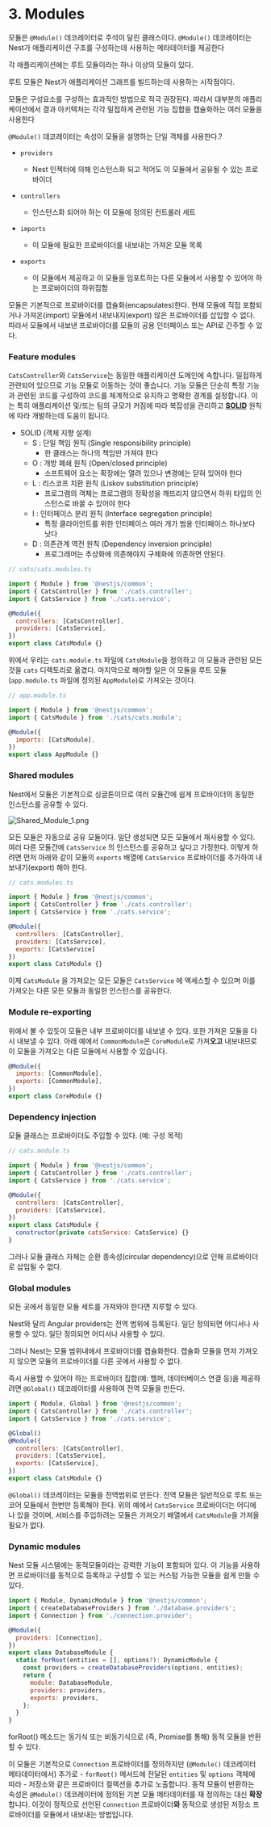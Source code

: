 # 3. Modules



모듈은 `@Module()` 데코레이터로 주석이 달린 클래스이다. `@Module()` 데코레이터는 Nest가 애플리케이션 구조를 구성하는데 사용하는 메타데이터를 제공한다

각 애플리케이션에는 루트 모듈이라는 하나 이상의 모듈이 있다.

루트 모듈은 Nest가 애플리케이션 그래프를 빌드하는데 사용하는 시작점이다.

모듈은 구성요소를 구성하는 효과적인 방법으로 적극 권장된다. 따라서 대부분의 애플리케이션에서 결과 아키텍처는 각각 밀접하게 관련된 기능 집합을 캡슐화하는 여러 모듈을 사용한다

`@Module()` 데코레이터는 속성이 모듈을 설명하는 단일 객체를 사용한다.?

- ```
  providers
  ```

  - Nest 인젝터에 의해 인스턴스화 되고 적어도 이 모듈에서 공유될 수 있는 프로바이더

- ```
  controllers
  ```

  - 인스턴스화 되어야 하는 이 모듈에 정의된 컨트롤러 세트

- ```
  imports
  ```

  - 이 모듈에 필요한 프로바이더를 내보내는 가져온 모듈 목록

- ```
  exports
  ```

  - 이 모듈에서 제공하고 이 모듈을 임포트하는 다른 모듈에서 사용할 수 있어야 하는 프로바이더의 하위집합

모듈은 기본적으로 프로바이더를 캡슐화(encapsulates)한다. 현재 모듈에 직접 포함되거나 가져온(import) 모듈에서 내보내지(export) 않은 프로바이더를 삽입할 수 없다. 따라서 모듈에서 내보낸 프로바이더를 모듈의 공용 인터페이스 또는 API로 간주할 수 있다.

### Feature modules

`CatsController`와 `CatsService`는 동일한 애플리케이션 도메인에 속합니다. 밀접하게 관련되어 있으므로 기능 모듈로 이동하는 것이 좋습니다. 기능 모듈은 단순히 특정 기능과 관련된 코드를 구성하여 코드를 체계적으로 유지하고 명확한 경계를 설정합니다. 이는 특히 애플리케이션 및/또는 팀의 규모가 커짐에 따라 복잡성을 관리하고 **[SOLID](https://en.wikipedia.org/wiki/SOLID)** 원칙에 따라 개발하는데 도움이 됩니다.

- SOLID (객체 지향 설계)
  - S : 단일 책임 원칙 (Single responsibility principle)
    - 한 클래스는 하나의 책임만 가져야 한다
  - O : 개방 폐쇄 원칙 (Open/closed principle)
    - 소프트웨어 요소는 확장에는 열려 있으나 변경에는 닫혀 있어야 한다
  - L : 리스코프 치환 원칙 (Liskov substitution principle)
    - 프로그램의 객체는 프로그램의 정확성을 깨뜨리지 않으면서 하위 타입의 인스턴스로 바꿀 수 있어야 한다
  - I : 인터페이스 분리 원칙 (Interface segregation principle)
    - 특정 클라이언트를 위한 인터페이스 여러 개가 범용 인터페이스 하나보다 낫다
  - D : 의존관계 역전 원칙 (Dependency inversion principle)
    - 프로그래머는 추상화에 의존해야지 구체화에 의존하면 안된다.

```jsx
// cats/cats.modules.ts

import { Module } from '@nestjs/common';
import { CatsController } from './cats.controller';
import { CatsService } from './cats.service';

@Module({
  controllers: [CatsController],
  providers: [CatsService],
})
export class CatsModule {}
```

위에서 우리는 `cats.module.ts` 파일에 `CatsModule`을 정의하고 이 모듈과 관련된 모든 것을 `cats` 디렉토리로 옮겼다. 마지막으로 해야할 일은 이 모듈을 루트 모듈(`app.module.ts` 파일에 정의된 `AppModule`)로 가져오는 것이다.

```jsx
// app.module.ts

import { Module } from '@nestjs/common';
import { CatsModule } from './cats/cats.module';

@Module({
  imports: [CatsModule],
})
export class AppModule {}
```

### Shared modules

Nest에서 모듈은 기본적으로 싱글톤이므로 여러 모듈간에 쉽게 프로바이더의 동일한 인스턴스를 공유할 수 있다.

![Shared_Module_1.png](https://s3-us-west-2.amazonaws.com/secure.notion-static.com/b86b79a5-ef3c-4d65-ae10-e8cc0a319303/Shared_Module_1.png)

모든 모듈은 자동으로 공유 모듈이다. 일단 생성되면 모든 모듈에서 재사용할 수 있다. 여러 다른 모듈간에 `CatsService` 의 인스턴스를 공유하고 싶다고 가정한다. 이렇게 하려면 먼저 아래와 같이 모듈의 `exports` 배열에 `CatsService` 프로바이더를 추가하여 내보내기(export) 해야 한다.

```jsx
// cats.modules.ts

import { Module } from '@nestjs/common';
import { CatsController } from './cats.controller';
import { CatsService } from './cats.service';

@Module({
  controllers: [CatsController],
  providers: [CatsService],
  exports: [CatsService]
})
export class CatsModule {}
```

이제 `CatsModule` 을 가져오는 모든 모듈은 `CatsService` 에 액세스할 수 있으며 이를 가져오는 다른 모든 모듈과 동일한 인스턴스를 공유한다.

### Module re-exporting

위에서 볼 수 있듯이 모듈은 내부 프로바이더를 내보낼 수 있다. 또한 가져온 모듈을 다시 내보낼 수 있다. 아래 예에서 `CommonModule`은 `CoreModule`로 가져**오고** 내보내므로 이 모듈을 가져오는 다른 모듈에서 사용할 수 있습니다.

```jsx
@Module({
  imports: [CommonModule],
  exports: [CommonModule],
})
export class CoreModule {}
```

### Dependency injection

모듈 클래스는 프로바이더도 주입할 수 있다. (예: 구성 목적)

```jsx
// cats.module.ts

import { Module } from '@nestjs/common';
import { CatsController } from './cats.controller';
import { CatsService } from './cats.service';

@Module({
  controllers: [CatsController],
  providers: [CatsService],
})
export class CatsModule {
  constructor(private catsService: CatsService) {}
}
```

그러나 모듈 클래스 자체는 순환 종속성(circular dependency)으로 인해 프로바이더로 삽입될 수 없다.

### Global modules

모든 곳에서 동일한 모듈 세트를 가져와야 한다면 지루할 수 있다.

Nest와 달리 Angular providers는 전역 범위에 등록된다. 일단 정의되면 어디서나 사용할 수 있다. 일단 정의되면 어디서나 사용할 수 있다.

그러나 Nest는 모듈 범위내에서 프로바이더를 캡슐화한다. 캡슐화 모듈을 먼저 가져오지 않으면 모듈의 프로바이더를 다른 곳에서 사용할 수 없다.

즉시 사용할 수 있어야 하는 프로바이더 집합(예: 헬퍼, 데이터베이스 연결 등)을 제공하려면 `@Global()` 데코레이터를 사용하여 전역 모듈을 만든다.

```jsx
import { Module, Global } from '@nestjs/common';
import { CatsController } from './cats.controller';
import { CatsService } from './cats.service';

@Global()
@Module({
  controllers: [CatsController],
  providers: [CatsService],
  exports: [CatsService],
})
export class CatsModule {}
```

`@Global()` 데코레이터는 모듈을 전역범위로 만든다. 전역 모듈은 일반적으로 루트 또는 코어 모듈에서 한번만 등록해야 한다. 위의 예에서 `CatsService` 프로바이더는 어디에나 있을 것이며, 서비스를 주입하려는 모듈은 가져오기 배열에서 `CatsModule`을 가져올 필요가 없다.

### Dynamic modules

Nest 모듈 시스템에는 동적모듈이라는 강력한 기능이 포함되어 있다. 이 기능을 사용하면 프로바이더를 동적으로 등록하고 구성할 수 있는 커스텀 가능한 모듈을 쉽게 만들 수 있다.

```jsx
import { Module, DynamicModule } from '@nestjs/common';
import { createDatabaseProviders } from './database.providers';
import { Connection } from './connection.provider';

@Module({
  providers: [Connection],
})
export class DatabaseModule {
  static forRoot(entities = [], options?): DynamicModule {
    const providers = createDatabaseProviders(options, entities);
    return {
      module: DatabaseModule,
      providers: providers,
      exports: providers,
    };
  }
}
```

forRoot() 메소드는 동기식 또는 비동기식으로 (즉, Promise를 통해) 동적 모듈을 반환할 수 있다.

이 모듈은 기본적으로 `Connection` 프로바이더를 정의하지만 (`@Module()` 데코레이터 메타데이터에서) 추가로 - `forRoot()` 메서드에 전달된 `entities` 및 `options` 객체에 따라 - 저장소와 같은 프로바이더 컬렉션을 추가로 노출합니다. 동적 모듈이 반환하는 속성은 `@Module()` 데코레이터에 정의된 기본 모듈 메타데이터를 재 정의하는 대신 **확장**합니다. 이것이 정적으로 선언된 `Connection` 프로바이더**와** 동적으로 생성된 저장소 프로바이더를 모듈에서 내보내는 방법입니다.

